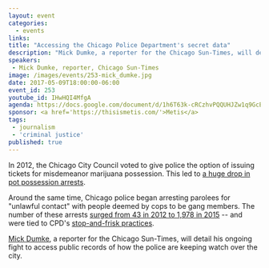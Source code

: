 ```yaml
---
layout: event
categories: 
  - events
links:
title: "Accessing the Chicago Police Department's secret data"
description: "Mick Dumke, a reporter for the Chicago Sun-Times, will detail his ongoing fight to access public records of how the Chicago Police Department has been arresting parolees for unlawful contact with people deemed by cops to be gang members."
speakers:
 - Mick Dumke, reporter, Chicago Sun-Times
image: /images/events/253-mick_dumke.jpg
date: 2017-05-09T18:00:00-06:00
event_id: 253
youtube_id: IHwHQI4MfgA
agenda: https://docs.google.com/document/d/1h6T63k-cRCzhvPQQUHJZw1q9GcE8Sbb3ZXEHyz_cKkA/edit
sponsor: <a href='https://thisismetis.com/'>Metis</a>
tags:
 - journalism
 - 'criminal justice'
published: true
---
```


In 2012, the Chicago City Council voted to give police the option of issuing tickets for misdemeanor marijuana possession. This led to [a huge drop in pot possession arrests](http://chicago.suntimes.com/news/watchdogs-the-grass-gap-racial-disparities-in-pot-enforcement/).

Around the same time, Chicago police began arresting parolees for "unlawful contact" with people deemed by cops to be gang members. The number of these arrests [surged from 43 in 2012 to 1,978 in 2015](http://chicago.suntimes.com/news/watchdogs-even-being-seen-with-gang-member-sends-1000s-to-jail/) -- and were tied to CPD's [stop-and-frisk practices](http://chicago.suntimes.com/news/watchdogs-71-percent-of-chicago-cops-street-stops-are-of-blacks/).

[Mick Dumke](https://twitter.com/mickeyd1971), a reporter for the Chicago Sun-Times, will detail his ongoing fight to access public records of how the police are keeping watch over the city.
